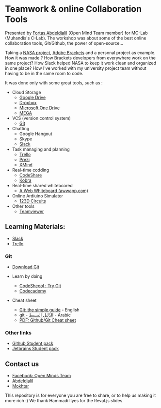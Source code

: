 # Teamwork & online Collaboration Tools
Presented by [Fortas Abdeldjalil](http://fcmam5.github.io/) (Open Mind Team member) for MC-Lab (Muhandis's C-Lab).
The workshop was about some of the best online collaboration tools, Git/Github, the power of open-source...

Taking a [NASA project](https://slack.com/customers/nasa), [Adobe Brackets](https://github.com/adobe/brackets) and a personal project as example.
How it was made ? How Brackets developers from everywhere work on the same project? How Slack helped NASA to keep it work clean and organized in one place? How I've worked with my university project team without having to be in the same room to code.

It was done only with some great tools, such as :
* Cloud Storage
    * [Google Drive](https://drive.google.com/)
    * [Dropbox](http://dropbox.com/)
    * [Microsoft One Drive](https://onedrive.live.com/)
    * [MEGA](https://mega.nz/)
* VCS (version control system)
    * [Git](#git)
* Chatting
    * Google Hangout
    * Skype
    * [Slack](https://slack.com/)
* Task managing and planning
    * [Trello](http://trello.com/)
    * [Prezi](http://prezi.com/)
    * [XMind](http://xmind.net/)
* Real-time codding
    * [CodeShare](http://codeshare.io)
    * [Kobra](http://Kobra.io)
* Real-time shared whiteboared
    * [A Web Whiteboard (awwapp.com)](https://awwapp.com)
* Online Ardiuino Simulator
    * [123D Circuits](https://123d.circuits.io)
* Other tools
    * [Teamviewer](http://teamviewer.com/)
     

## Learning Materials:
* [Slack](https://slack.com/is)
* [Trello](https://trello.com/tour)

### Git
* [Download Git](https://git-scm.com/downloads/)

* Learn by doing
    * [CodeShcool : Try Git](http://try.github.io/)
    * [Codecademy](https://www.codecademy.com/learn/learn-git)
* Cheat sheet
    * [Git: the simple guide](http://rogerdudler.github.io/git-guide/) - English
    * [git - الدّليل البسيط](https://www.arabicgit.com/simple-guide/) - Arabic
    * [PDF: Github/Git Cheat sheet](https://education.github.com/git-cheat-sheet-education.pdf)

### Other links
* [Github Student pack](https://education.github.com/pack)
* [Jetbrains Student pack](https://www.jetbrains.com/shop/eform/students)

## Contact us
* [Facebook: Open Minds Team](https://www.facebook.com/open.minds.oran/)
* [Abdeldjalil](http://fcmam5.github.io/)
* [Mokhtar](https://plus.google.com/u/0/117052153378042353097)

This repository is for everyone you are free to share, or to help us making it more rich :)
We thank Hammadi Ilyes for the Reval.js slides.
